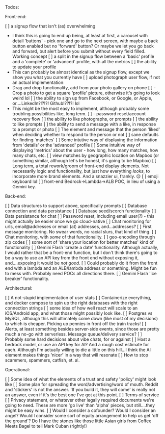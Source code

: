 Todos:

Front-end:

[ ] a signup flow that isn't (as) overwhelming
 - I think this is going to end up being, at least at first, a carousel with detail 'buttons' - pick one and go to the next screen, with maybe a back button enabled but no 'forward' button? Or maybe we let you go back and forward, but alert before you submit without every field filled. Working concept
[ ] a split in the signup flow between a 'basic' profile and a 'complete' or 'advanced' profile, with all the metrics
[ ] the ability to update your profile
- This can probably be almost identical as the signup flow, except we show you what you currently have
[ ] upload photograph user flow, if not an actual implementation
- Drag and drop functionality, add from your photo gallery on phone
[ ] - Crop a photo to get a square 'profile' picture, otherwise it's going to look weird lol
[ ] the ability to sign up from Facebook, or Google, or Apple, or....LinkedIn?!?!?! Github!??!?! lol
- This might be the most easy to implement, although probably some troubling possibilities like, long term.
[ ] - password reset/account recovery flow
[ ] the ability to like photographs, or prompts
[ ] the ability to like prompts
[ ] the ability to send a message with a like, in response to a prompt or photo
[ ] The element and message that the person 'liked' when deciding whether to respond to the person or not
[ ] sane defaults for finding 'matches'
[ ] Some intutive way of displaying the information from 'details' or the 'advanced' profile
[ ] Some intuitive way of displaying 'metrics' about the user - how long, how many matches, how many chats, etc.
[ ] view matches by geographic location on Mapbox (or something similar, although let's be honest, it's going to be Mapbox)
[ ] Long term, a total rework/groom of front-end display elements. Not necessarily logic and functionality, but just how everything *looks*, to incorporate more brand elements. And a snazzier ui, frankly. 😒
[ ] emoji keyboard lol
[ ] front-end Bedrock->Lambda->ALB POC, in lieu of using a Gemini key.

Back-end:

[ ] Data structures to support above, specifically prompts
[ ] Database connection and data persistance
[ ] Database seed/scorch functionality
[ ] Data persistance for chat
[ ] Password reset, including email user(?) - this might actually be easier once we go cloud-native
[ ] Chat monitoring for urls, email@addresses or email (at) addresses, and...addresses?
[ ] First message monitoring. No swear words, no racial slurs, that kind of thing.
[ ] Chat monitoring, with *some* of that functionality.
[ ] geo-encoding through zip codes
[ ] some sort of 'share your location for better matches' kind of functionality
[ ] Gemini Flash 'create a date' functionality. Although actually, I would rather that be a front-end function, but I don't think there's going to be a way to use an API key from the front end without exposing it, and....exposing it would be *not good*.
[ ] Could probably do it from the front end with a lambda and an ALB/lambda address or something. Might be fun to mess with. Probably need POCs all directions there.
[ ] Gemini Flash 'ice breaker' functionality.

Architectural:

[ ] A not-stupid implementation of user stats
[ ] Containerize everything, and docker compose to spin up the right databases with the right connection strings
[ ] some idea of how well react will scale to an iOS/Android app, and what those might possibly look like.
[ ] Postgres vs MySQL, although this will ultimately come down (like most of my decisions) to which is cheaper. Picking up pennies in front off the train tracks!
[ ] Alerts, at least something besides server-side events, since those are pretty much a no-go with serverless. Message queue/delivery service?
[ ] Probably some hard decisions about vibe chats, for or against
[ ] Host a bedrock model, or use an API key for AI? And a rough cost estimate for each. Although I'm actually willing to die a little on this hill...I think the AI element makes things 'nicer' in a way that will resonate
[ ] How to stop scammers, spammers, catfish, et. al.

Operational:

[ ] Some idea of what the elements of a trust and safety 'policy' might look like
[ ] Some plan for spreading the word/advertising/word of mouth. Reddit and 'stickers' is not the answer. 'If you build it, they will come' is really not an answer, even if it's the best one I've got at this point.
[ ] Terms of service
[ ] Privacy statement, or whatever other legally required documents we're going to need. These are more 'go live' than 'alpha' pieces, but still....they might be easy wins.
[ ] Would I consider a cofounder? Would I consider an angel? Would I consider some sort of equity arrangement to help us get 'off the ground'? Do I have the stones like those little Asian girls from Coffee Meets Bagel to tell Mark Cuban (rightly!) 